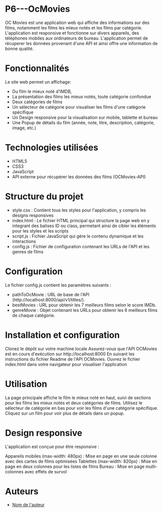 # P6---OcMovies

OC Movies est une application web qui affiche des informations sur des films, notamment les films les mieux notés et les films par catégorie. L'application est responsive et fonctionne sur divers appareils, des téléphones mobiles aux ordinateurs de bureau. L'application permet de récuperer les données provenant d'une API et ainsi offre une information de bonne qualité.


# Fonctionnalités

Le site web permet un affichage:
- Du film le mieux noté d'IMDB,
- La présentation des films les mieux notés, toute catégorie confondue
- Deux catégories de films
- Un sélecteur de catégorie pour visualiser les films d'une catégorie spécifique
- Un Design responsive pour la visualisation sur mobile, tablette et bureau
- Une Popup de détails du film (année,  note, titre, description, catégorie, image, etc.)


# Technologies utilisées

- HTML5
- CSS3
- JavaScript
- API externe pour récupérer les données des films (OCMovies-API)

# Structure du projet

- style.css : Contient tous les styles pour l'application, y compris les designs responsives
- index.html : Le fichier HTML principal qui structure la page web en y integrant des balises ID ou class, permetant 
  ainsi de cibler les éléments pour les styles et les scripts
- script.js : Fichier JavaScript qui gère le contenu dynamique et les interactions
- config.js : Fichier de configuration contenant les URLs de l'API et les genres de films

# Configuration

Le fichier config.js contient les paramètres suivants :
- pathToOcMovie : URL de base de l'API (http://localhost:8000/api/v1/titles/).
- bestMovies : URL pour obtenir les 7 meilleurs films selon le score IMDb.
- genreMovie : Objet contenant les URLs pour obtenir les 6 meilleurs films de chaque catégorie.

# Installation et configuration

Clonez le dépôt sur votre machine locale
Assurez-vous que l'API OCMovies est en cours d'exécution sur http://localhost:8000 
En suivant les instructions du fichier Readme de l'API OCMovies.
Ouvrez le fichier index.html dans votre navigateur pour visualiser l'application

# Utilisation

La page principale affiche le film le mieux noté en haut, suivi de sections pour les films les mieux notés et deux catégories de films.
Utilisez le sélecteur de catégorie en bas pour voir les films d'une catégorie spécifique.
Cliquez sur un film pour voir plus de détails dans un popup.

# Design responsive
L'application est conçue pour être responsive :

Appareils mobiles (max-width: 480px) : Mise en page en une seule colonne avec des cartes de films optimisées
Tablettes (max-width: 820px) : Mise en page en deux colonnes pour les listes de films
Bureau : Mise en page multi-colonnes avec effets de survol

# Auteurs

-  [Nom de l'auteur](https://github.com/antogro)
